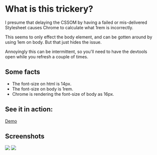 # What is this trickery?

I presume that delaying the CSSOM by having a failed or mis-delivered Stylesheet causes Chrome to calculate what 1rem is incorrectly. 

This seems to only effect the body element, and can be gotten around by using 1em on body. But that just hides the issue.

Annoyingly this can be intermittent, so you'll need to have the devtools open while you refresh a couple of times.

## Some facts

- The font-size on html is 14px.
- The font-size on body is 1rem.
- Chrome is rendering the font-size of body as 16px.

## See it in action:

[Demo](https://blog.omgmog.net/chrome-font-size-rem-body-bug/demo.html)

## Screenshots
![](http://i.imgur.com/iXtVRUM.png)
![](http://i.imgur.com/QOWPIts.png)
